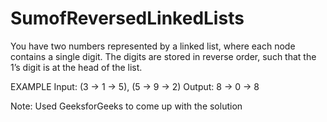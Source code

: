# SumofReversedLinkedLists

You have two numbers represented by a linked list, where each node contains a single digit. 
The digits are stored in reverse order, such that the 1’s digit is at the head of the list.

EXAMPLE
Input: (3 -> 1 -> 5), (5 -> 9 -> 2)
Output: 8 -> 0 -> 8

Note: Used GeeksforGeeks to come up with the solution
